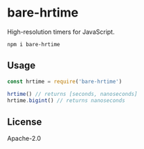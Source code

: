 # bare-hrtime

High-resolution timers for JavaScript.

```
npm i bare-hrtime
```

## Usage

```js
const hrtime = require('bare-hrtime')

hrtime() // returns [seconds, nanoseconds]
hrtime.bigint() // returns nanoseconds
```

## License

Apache-2.0
